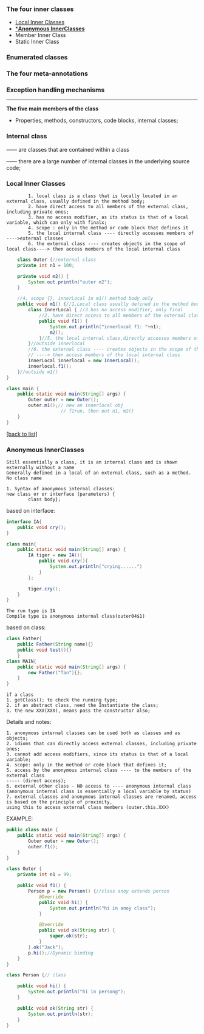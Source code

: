 
### The four inner classes
- [Local Inner Classes](#internal-class)
- [***Anonymous InnerClasses**](#anonymous-innerclasses)
- Member Inner Class
- Static Inner Class
### Enumerated classes
### The four meta-annotations
### Exception handling mechanisms


-----

**The five main members of the class**
- Properties, methods, constructors, code blocks, internal classes;

### Internal class
—— are classes that are contained within a class 

—— there are a large number of internal classes in the underlying source code;

### Local Inner Classes
```
        1. local class is a class that is locally located in an external class, usually defined in the method body;
        2. have direct access to all members of the external class, including private ones;
        3. has no access modifier, as its status is that of a local variable, which can only with finalx;
        4. scope : only in the method or code block that defines it
        5. the local internal class ---- directly accesses members of ---->external classes
        6. the external class ---- creates objects in the scope of local class----> then access members of the local internal class 
```

```java
    class Outer {//external class
    private int n1 = 100;

    private void m2() {
        System.out.println("outer m2");
    }

    //4. scope {}, innerLocal in m1() method body only
    public void m1() {//1.Local class usually defined in the method body
        class InnerLocal { //3.has no access modifier, only final
            //2. have direct access to all members of the external class, including private attr
            public void f1() {
                System.out.println("innerlocal f1: "+n1);
                m2();
            }//5. the local internal class,directly accesses members of external classes members--n1/m2()
        }//outside innerlocal
        //6. the external class ---- creates objects in the scope of the local class 
        // ----> then access members of the local internal class 
        InnerLocal innerlocal = new InnerLocal();
        innerlocal.f1();
    }//outside m1()
}

class main {
    public static void main(String[] args) {
        Outer outer = new Outer();
        outer.m1();// new an innerlocal obj
                    // f1run, then out n1, m2()
    }
}
```
[[back to list]](#enumerated-classes)


### Anonymous InnerClasses
```
Still essentially a class, it is an internal class and is shown externally without a name
Generally defined in a local of an external class, such as a method. No class name

1. Syntax of anonymous internal classes:
new class or or interface (parameters) {
        class body};
```

based on interface:
```java
interface IA{
    public void cry();
}

class main{
    public static void main(String[] args) {
        IA tiger = new IA(){
            public void cry(){
                System.out.println("crying......")
            }
        };

        tiger.cry(); 
    }
}

```
```text
The run type is IA
Compile type is anonymous internal class(outer04$1)
```

based on class:
```java
class Father{
    public Father(String name){}
    public void test(){}
    } 
class MAIN{
    public static void main(String[] args) {
        new Father("Tan"){};
    }
}
```
```text
if a class 
1. getClass(); to check the running type;
2. if an abstract class, need the Instantiate the class;
3. the new XXX(XXX), means pass the constructor also;
```

Details and notes:
```text
1. anonymous internal classes can be used both as classes and as objects;
2. idioms that can directly access external classes, including private ones;
3. cannot add access modifiers, since its status is that of a local variable;
4. scope: only in the method or code block that defines it;
5. access by the anonymous internal class ---- to the members of the external class 
----- (direct access);
6. external other class - NO access to ---- anonymous internal class 
(anonymous internal class is essentially a local variable by status)
7. external classes and anonymous internal classes are renamed, access is based on the principle of proximity, 
using this to access external class members (outer.this.XXX)
```
EXAMPLE:

```java
public class main {
    public static void main(String[] args) {
        Outer outer = new Outer();
        outer.f1();
    }
}

class Outer {
    private int n1 = 99;

    public void f1() {
        Person p = new Person() {//class anoy extends person
            @Override
            public void hi() {
                System.out.println("hi in anoy class");
            }

            @Override
            public void ok(String str) {
                super.ok(str);
            }
        }.ok("Jack");
        p.hi();//Dynamic binding
    }
}

class Person {// class

    public void hi() {
        System.out.println("hi in persong");
    }

    public void ok(String str) {
        System.out.println(str);
    }
}
```

